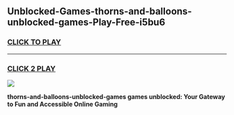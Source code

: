 
## Unblocked-Games-thorns-and-balloons-unblocked-games-Play-Free-i5bu6
<h3>
<a href="https://premium76.site?title=thorns-and-balloons-unblocked-games&ref=17A">CLICK TO PLAY</a></h3>
<hr>

<h3>
<a href="https://premium76.site?title=thorns-and-balloons-unblocked-games&ref=17A">CLICK 2 PLAY</a>
  
</h3>

<a href="https://premium76.site?title=thorns-and-balloons-unblocked-games&ref=17A"><img src="https://clearcache.store/games.png"></a>


**thorns-and-balloons-unblocked-games games unblocked: Your Gateway to Fun and Accessible Online Gaming**
